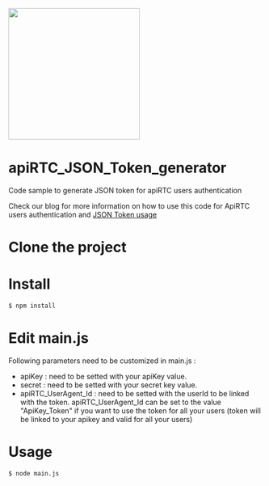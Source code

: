 <a href="https://www.apirtc.com"><img src="https://apirtc.com/wp-content/uploads/2018/09/ApiRTC_relook_branding_v01.png" width="260"></a>

# apiRTC_JSON_Token_generator
Code sample to generate JSON token for apiRTC users authentication

Check our blog for more information on how to use this code for ApiRTC users authentication and [JSON Token usage](https://apirtc.com/apirtc-access-token-using-json-web-token-jwt-for-session-authentication/)

# Clone the project

# Install

```bash
$ npm install
```

# Edit main.js

Following parameters need to be customized in main.js :

- apiKey : need to be setted with your apiKey value.
- secret : need to be setted with your secret key value.
- apiRTC_UserAgent_Id : need to be setted with the userId to be linked with the token.
apiRTC_UserAgent_Id can be set to the value "ApiKey_Token" if you want to use the token for all your users (token will be linked to your apikey and valid for all your users)

# Usage

```bash
$ node main.js
```